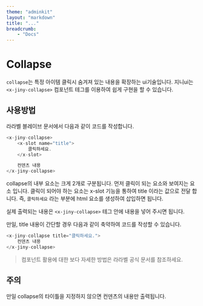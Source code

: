 ```yaml
---
theme: "adminkit"
layout: "markdown"
title: "..."
breadcrumb:
    - "Docs"
---
```


# Collapse
`collapse`는 특정 아이템 클릭시 숨겨져 있는 내용을 확장하는 ui기술입니다.
지니ui는 `<x-jiny-collapse>` 컴포넌트 테그를 이용하여 쉽게 구현을 할 수 있습니다.

## 사용방법
라라벨 블레이브 문서에서 다음과 같이 코드를 작성합니다.

```php
<x-jiny-collapse>
    <x-slot name="title">
        클릭하세요.
    </x-slot>

    컨덴츠 내용
</x-jiny-collapse>
```

collapse의 내부 요소는 크게 2개로 구분됩니다. 먼저 클릭이 되는 요소와 보여지는 요소 입니다.
클릭이 되어야 하는 요소는 x-slot 기능을 통하여 title 이라는 값으로 전달 합니다.
즉, `클릭하세요` 라는 부분에 html 요소를 생성하여 삽입하면 됩니다.

실제 출력되는 내용은 `<x-jiny-collapse>` 테그 안에 내용을 넣어 주시면 됩니다.

만일, title 내용이 간단할 경우 다음과 같이 축약하여 코드를 작성할 수 있습니다.
```php
<x-jiny-collapse title="클릭하세요.">
    컨덴츠 내용
</x-jiny-collapse>
```

> 컴포넌트 활용에 대한 보다 자세한 방법은 라라벨 공식 문서를 참조하세요.


## 주의
만일 collapse의 타이틀을 지정하지 않으면 컨덴츠의 내용만 출력됩니다.
